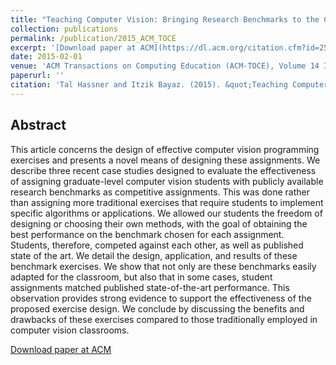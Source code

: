 ```yaml
---
title: "Teaching Computer Vision: Bringing Research Benchmarks to the Classroom"
collection: publications
permalink: /publication/2015_ACM_TOCE
excerpt: '[Download paper at ACM](https://dl.acm.org/citation.cfm?id=2597627)'
date: 2015-02-01
venue: 'ACM Transactions on Computing Education (ACM-TOCE), Volume 14 Issue 4'
paperurl: ''
citation: 'Tal Hassner and Itzik Bayaz. (2015). &quot;Teaching Computer Vision: Bringing Research Benchmarks to the Classroom.&quot; <i>ACM Transactions on Computing Education (ACM-TOCE), Volume 14 Issue 4</i>.'
---
```


Abstract
------

This article concerns the design of effective computer vision programming exercises and presents a novel means of designing these assignments. We describe three recent case studies designed to evaluate the effectiveness of assigning graduate-level computer vision students with publicly available research benchmarks as competitive assignments. This was done rather than assigning more traditional exercises that require students to implement specific algorithms or applications. We allowed our students the freedom of designing or choosing their own methods, with the goal of obtaining the best performance on the benchmark chosen for each assignment. Students, therefore, competed against each other, as well as published state of the art. We detail the design, application, and results of these benchmark exercises. We show that not only are these benchmarks easily adapted for the classroom, but also that in some cases, student assignments matched published state-of-the-art performance. This observation provides strong evidence to support the effectiveness of the proposed exercise design. We conclude by discussing the benefits and drawbacks of these exercises compared to those traditionally employed in computer vision classrooms.


[Download paper at ACM](https://dl.acm.org/citation.cfm?id=2597627)

